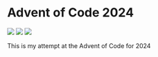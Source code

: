 Advent of Code 2024
===================

![](https://img.shields.io/badge/day%20📅-22-blue)
![](https://img.shields.io/badge/stars%20⭐-8-yellow)
![](https://img.shields.io/badge/days%20completed-4-red)

This is my attempt at the Advent of Code for 2024

